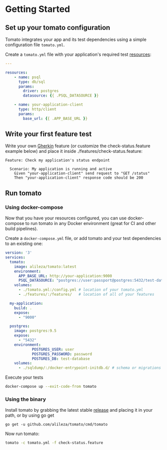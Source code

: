 # Getting Started 

## Set up your tomato configuration
Tomato integrates your app and its test dependencies using a simple configuration file `tomato.yml`. 

Create a `tomato.yml` file with your application's required test [resources](#resources):
```yml
---

resources:
    - name: psql
      type: db/sql
      params:
        driver: postgres
        datasource: {{ .PSQL_DATASOURCE }}

    - name: your-application-client
      type: http/client
      params:
        base_url: {{ .APP_BASE_URL }}
```

## Write your first feature test
Write your own [Gherkin](https://docs.cucumber.io/gherkin/) feature (or customize the check-status.feature example below) and place it inside ./features/check-status.feature: 

```gherkin
Feature: Check my application's status endpoint

  Scenario: My application is running and active 
    Given "your-application-client" send request to "GET /status"
    Then "your-application-client" response code should be 200
```

## Run tomato 
### Using docker-compose 

Now that you have your resources configured, you can use docker-compose to run tomato in any Docker environment (great for CI and other build pipelines).

Create a `docker-compose.yml` file, or add tomato and your test dependencies to an existing one:
```yml
version: '3'
services:
  tomato:
    image: alileza/tomato:latest
    environment:
      APP_BASE_URL: http://your-application:9000
      PSQL_DATASOURCE: "postgres://user:passport@postgres:5432/test-database?sslmode=disable"
    volumes:
      - ./tomato.yml:/config.yml # location of your tomato.yml
      - ./features/:/features/   # location of all of your features

  my-application:
    build: .
    expose:
      - "9000"

  postgres:
    image: postgres:9.5
    expose:
      - "5432"
    environment:
            POSTGRES_USER: user
            POSTGRES_PASSWORD: password
            POSTGRES_DB: test-database
    volumes:
      - ./sqldump/:/docker-entrypoint-initdb.d/ # schema or migrations sql
```

Execute your tests
```sh
docker-compose up --exit-code-from tomato
```

### Using the binary

Install tomato by grabbing the latest stable [release](https://github.com/alileza/tomato/releases/latest) and placing it in your path, or by using go get 
```
go get -u github.com/alileza/tomato/cmd/tomato
```

Now run tomato:
```sh
tomato -c tomato.yml -f check-status.feature
```